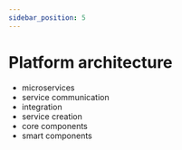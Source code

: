 ```yaml
---
sidebar_position: 5
---
```


# Platform architecture

- microservices
- service communication
- integration
- service creation
- core components
- smart components